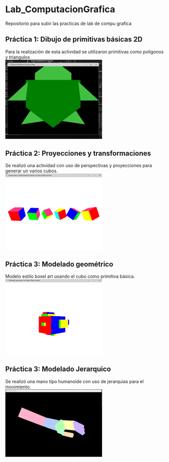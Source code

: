 # Lab_ComputacionGrafica
 Repositorio para subir las practicas de lab de compu grafica

## Práctica 1: Dibujo de primitivas básicas 2D
Para la realización de esta actividad se utilizaron primitivas como poligonos y triangulos
<br>
<img width="305px" src="img\exampleturtlecolored.jpg"></img>

## Práctica 2: Proyecciones y transformaciones
Se realizó una actividad con uso de perspectivas y proyecciones para generar un  varios cubos.
<br>
<img width="305px" src="img\pract2exm.png"></img>

## Práctica 3: Modelado geométrico
Modelo estilo boxel art usando el cubo como primitiva básica.
<br>
<img width="305px" src="img\pract3exm.png"></img>

## Práctica 3: Modelado Jerarquico
Se realizó una mano tipo humanoide con uso de jerarquias para el movimiento.
<br>
<img width="305px" src="img\pract4exm.png"></img>